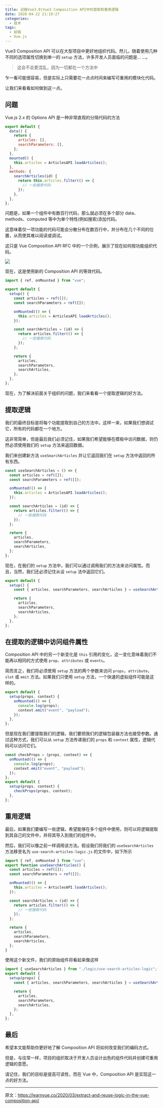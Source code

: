 ```yaml
---
title: 迎接Vue3.0|Vue3 Composition API中的提取和重用逻辑
date: 2020-04-22 21:19:27
categories:
  - 技术
tags:
  - 前端
  - Vue.js
---
```


Vue3 Composition API 可以在大型项目中更好地组织代码。然儿，随着使用几种不同的选项属性切换到单一的 `setup` 方法，许多开发人员面临的问题是... ...。

<!-- more -->

> 这会不会更混乱，因为一切都在一个方法中

乍一看可能很容易，但是实际上只需要花一点点时间来编写可重用的模块化代码。

让我们来看看如何做到这一点。

## 问题

Vue.js 2.x 的 Options API 是一种非常直观的分隔代码的方法

```javascript
export default {
  data() {
    return {
      articles: [],
      searchParameters: [],
    };
  },
  mounted() {
    this.articles = ArticlesAPI.loadArticles();
  },
  methods: {
    searchArticles(id) {
      return this.articles.filter(() => {
        // 一些搜索代码
      });
    },
  },
};
```

问题是，如果一个组件中有数百行代码，那么就必须在多个部分 data、methods、computed 等中为单个特性(例如搜索)添加代码。

这意味着仅一项功能的代码可能会分散分布在数百行中，并分布在几个不同的位置，从而使其难以阅读或调试。

这只是 Vue Composition API RFC 中的一个示例，展示了现在如何按功能组织代码。

![](http://myimgcloud.oss-cn-hangzhou.aliyuncs.com/202004/vue-composition-api-and/1.png)

现在，这是使用新的 Composition API 的等效代码。

```javascript
import { ref, onMounted } from "vue";

export default {
  setup() {
    const articles = ref([]);
    const searchParameters = ref([]);

    onMounted(() => {
      this.articles = ArticlesAPI.loadArticles();
    });

    const searchArticles = (id) => {
      return articles.filter(() => {
        // 一些搜索代码
      });
    };

    return {
      articles,
      searchParameters,
      searchArticles,
    };
  },
};
```

现在，为了解决前面关于组织的问题，我们来看看一个提取逻辑的好方法。

## 提取逻辑

我们的最终目标是将每个功能提取到自己的方法中。这样一来，如果我们想调试它，所有的代码都在一个地方。

这非常简单，但是最后我们必须记住，如果我们希望能够在模板中访问数据，则仍然必须使用我们的 `setup` 方法来返回数据。

我们来创建新方法 `useSearchArticles` 并让它返回我们在 `setup` 方法中返回的所有东西。

```javascript
const useSearchArticles = () => {
  const articles = ref([]);
  const searchParameters = ref([]);

  onMounted(() => {
    this.articles = ArticlesAPI.loadArticles();
  });

  const searchArticles = (id) => {
    return articles.filter(() => {
      // 一些搜索代码
    });
  };

  return {
    articles,
    searchParameters,
    searchArticles,
  };
};
```

现在，在我们的 `setup` 方法中，我们可以通过调用我们的方法来访问属性。而且，当然，我们还必须记住从设 `setup` 法中返回它们。

```javascript
export default {
  setup() {
    const { articles, searchParameters, searchArticles } = useSearchArticles();

    return {
      articles,
      searchParameters,
      searchArticles,
    };
  },
};
```

## 在提取的逻辑中访问组件属性

Composition API 中的另一个新变化是 `this` 引用的变化，这一变化意味着我们不能再以相同的方式使用 `prop`、`attributes` 或 `events`。

简而言之，我们将必须使用 `setup` 方法的两个参数来访问 `props`，`attribute`，`slot` 或 `emit` 方法。如果我们只使用 `setup` 方法，一个快速的虚拟组件可能是这样的。

```javascript
export default {
  setup(props, context) {
    onMounted(() => {
      console.log(props);
      context.emit("event", "payload");
    });
  },
};
```

但是现在我们要提取我们的逻辑，我们要把我们的逻辑包装器方法也接受参数。通过这种方式，我们可以从 `setup` 方法传递我们的 `props` 和 `context` 属性，逻辑代码可以访问它们。

```javascript
const checkProps = (props, context) => {
  onMounted(() => {
    console.log(props);
    context.emit("event", "payload");
  });
};
export default {
  setup(props, context) {
    checkProps(props, context);
  },
};
```

## 重用逻辑

最后，如果我们要编写一些逻辑，希望能够在多个组件中使用，则可以将逻辑提取到其自己的文件中，并将其导入到我们的组件中。

然后，我们可以像之前一样调用该方法。假设我们将我们的 `useSearchArticles` 方法移至名为 `use-search-articles-logic.js` 的文件中，如下所示

```javascript
import { ref, onMounted } from "vue";
export function useSearchArticles() {
  const articles = ref([]);
  const searchParameters = ref([]);

  onMounted(() => {
    this.articles = ArticlesAPI.loadArticles();
  });

  const searchArticles = (id) => {
    return articles.filter(() => {
      // 一些搜索代码
    });
  };

  return {
    articles,
    searchParameters,
    searchArticles,
  };
}
```

使用这个新文件，我们的原始组件将看起来像这样

```javascript
import { useSearchArticles } from "./logic/use-search-articles-logic";
export default {
  setup(props) {
    const { articles, searchParameters, searchArticles } = useSearchArticles();

    return {
      articles,
      searchParameters,
      searchArticles,
    };
  },
};
```

## 最后

希望本文能帮助你更好地了解 Composition API 将如何改变我们的编码方式。

但是，与往常一样，项目的组织取决于开发人员设计出色的组件代码并创建可重用逻辑的意愿。

请记住，我们的目标是提高可读性，而在 Vue 中，Composition API 是实现这一点的好方法。

---

原文：https://learnvue.co/2020/03/extract-and-reuse-logic-in-the-vue-composition-api/
